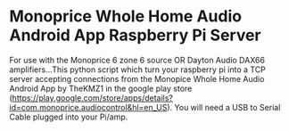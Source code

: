 # Monoprice Whole Home Audio Android App Raspberry Pi Server
For use with the Monoprice 6 zone 6 source OR Dayton Audio DAX66 amplifiers...This python script which turn your raspberry pi into a TCP server accepting connections from the Monopice Whole Home Audio Android App by TheKMZ1 in the google play store (https://play.google.com/store/apps/details?id=com.monoprice.audiocontrol&hl=en_US). You will need a USB to Serial Cable plugged into your Pi/amp. 
